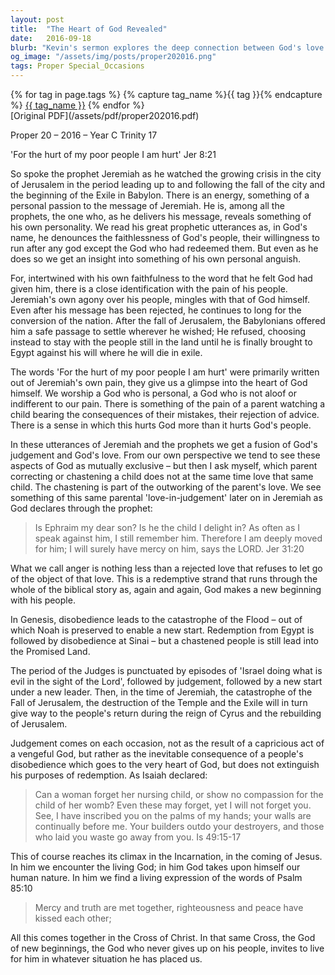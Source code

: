 ```yaml
---
layout: post
title:  "The Heart of God Revealed"
date:   2016-09-18
blurb: "Kevin's sermon explores the deep connection between God's love and judgement through the lens of the prophet Jeremiah. It highlights how God's chastening is an expression of His love, akin to a parent's concern for their child. The sermon emphasizes the recurring theme of redemption in the Bible, where God's people are given new beginnings despite their disobedience, culminating in the ultimate act of love and redemption through Jesus Christ."
og_image: "/assets/img/posts/proper202016.png"
tags: Proper Special_Occasions
---    
```

<div class="tag-pills">
  {% for tag in page.tags %}
    {% capture tag_name %}{{ tag }}{% endcapture %}
    <a href="{{ site.baseurl }}/tag/{{ tag_name }}" class="tag-pill">{{ tag_name }}</a>
  {% endfor %}
</div>
[Original PDF](/assets/pdf/proper202016.pdf)

Proper 20 – 2016 – Year C Trinity 17

'For the hurt of my poor people I am hurt' Jer 8:21

So spoke the prophet Jeremiah as he watched the growing crisis in the city of Jerusalem in the period leading up to and following the fall of the city and the beginning of the Exile in Babylon. There is an energy, something of a personal passion to the message of Jeremiah. He is, among all the prophets, the one who, as he delivers his message, reveals something of his own personality. We read his great prophetic utterances as, in God's name, he denounces the faithlessness of God's people, their willingness to run after any god except the God who had redeemed them. But even as he does so we get an insight into something of his own personal anguish.

For, intertwined with his own faithfulness to the word that he felt God had given him, there is a close identification with the pain of his people. Jeremiah's own agony over his people, mingles with that of God himself. Even after his message has been rejected, he continues to long for the conversion of the nation. After the fall of Jerusalem, the Babylonians offered him a safe passage to settle wherever he wished; He refused, choosing instead to stay with the people still in the land until he is finally brought to Egypt against his will where he will die in exile.

The words 'For the hurt of my poor people I am hurt' were primarily written out of Jeremiah's own pain, they give us a glimpse into the heart of God himself. We worship a God who is personal, a God who is not aloof or indifferent to our pain. There is something of the pain of a parent watching a child bearing the consequences of their mistakes, their rejection of advice. There is a sense in which this hurts God more than it hurts God's people.

In these utterances of Jeremiah and the prophets we get a fusion of God's judgement and God's love. From our own perspective we tend to see these aspects of God as mutually exclusive – but then I ask myself, which parent correcting or chastening a child does not at the same time love that same child. The chastening is part of the outworking of the parent's love. We see something of this same parental 'love-in-judgement' later on in Jeremiah as God declares through the prophet:

> Is Ephraim my dear son?
> Is he the child I delight in?
> As often as I speak against him,
> I still remember him.
> Therefore I am deeply moved for him;
> I will surely have mercy on him,
> says the LORD. Jer 31:20

What we call anger is nothing less than a rejected love that refuses to let go of the object of that love. This is a redemptive strand that runs through the whole of the biblical story as, again and again, God makes a new beginning with his people.

In Genesis, disobedience leads to the catastrophe of the Flood – out of which Noah is preserved to enable a new start. Redemption from Egypt is followed by disobedience at Sinai – but a chastened people is still lead into the Promised Land.

The period of the Judges is punctuated by episodes of 'Israel doing what is evil in the sight of the Lord', followed by judgement, followed by a new start under a new leader. Then, in the time of Jeremiah, the catastrophe of the Fall of Jerusalem, the destruction of the Temple and the Exile will in turn give way to the people's return during the reign of Cyrus and the rebuilding of Jerusalem.

Judgement comes on each occasion, not as the result of a capricious act of a vengeful God, but rather as the inevitable consequence of a people's disobedience which goes to the very heart of God, but does not extinguish his purposes of redemption. As Isaiah declared:

> Can a woman forget her nursing child,
> or show no compassion for the child of her womb?
> Even these may forget,
> yet I will not forget you.
> See, I have inscribed you on the palms of my hands;
> your walls are continually before me.
> Your builders outdo your destroyers,
> and those who laid you waste go away from you. Is 49:15-17

This of course reaches its climax in the Incarnation, in the coming of Jesus. In him we encounter the living God; in him God takes upon himself our human nature. In him we find a living expression of the words of Psalm 85:10

> Mercy and truth are met together,
> righteousness and peace have kissed each other;

All this comes together in the Cross of Christ. In that same Cross, the God of new beginnings, the God who never gives up on his people, invites to live for him in whatever situation he has placed us.
